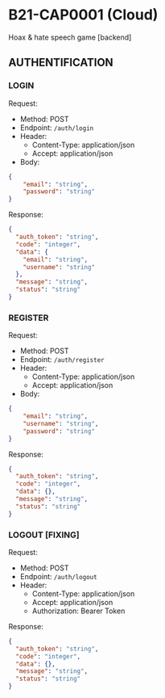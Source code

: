 # B21-CAP0001 (Cloud)
Hoax & hate speech game [backend]

## AUTHENTIFICATION

### LOGIN
Request:
- Method: POST
- Endpoint: `/auth/login`
- Header:
    - Content-Type: application/json
    - Accept: application/json
- Body:
```json
{
    "email": "string",
    "password": "string"
}
```

Response:
```json
{
  "auth_token": "string",
  "code": "integer",
  "data": {
    "email": "string",
    "username": "string"
  },
  "message": "string",
  "status": "string"
}
```

### REGISTER
Request:
- Method: POST
- Endpoint: `/auth/register`
- Header:
    - Content-Type: application/json
    - Accept: application/json
- Body:
```json
{
    "email": "string",
    "username": "string",
    "password": "string"
}
```

Response:
```json
{
  "auth_token": "string",
  "code": "integer",
  "data": {},
  "message": "string",
  "status": "string"
}
```

### LOGOUT [FIXING]
Request:
- Method: POST
- Endpoint: `/auth/logout`
- Header:
    - Content-Type: application/json
    - Accept: application/json
    - Authorization: Bearer Token

Response:
```json
{
  "auth_token": "string",
  "code": "integer",
  "data": {},
  "message": "string",
  "status": "string"
}
```